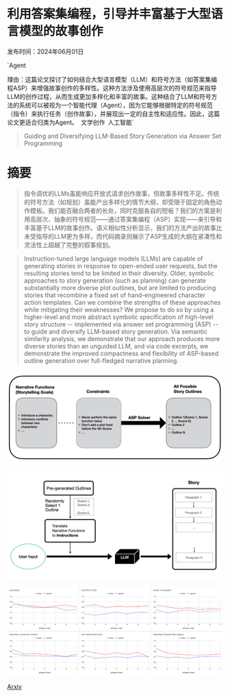 # 利用答案集编程，引导并丰富基于大型语言模型的故事创作

发布时间：2024年06月01日

`Agent

理由：这篇论文探讨了如何结合大型语言模型（LLM）和符号方法（如答案集编程ASP）来增强故事创作的多样性。这种方法涉及使用高层次的符号规范来指导LLM的创作过程，从而生成更加多样化和丰富的故事。这种结合了LLM和符号方法的系统可以被视为一个智能代理（Agent），因为它能够根据特定的符号规范（指令）来执行任务（创作故事），并展现出一定的自主性和适应性。因此，这篇论文更适合归类为Agent。` `文学创作` `人工智能`

> Guiding and Diversifying LLM-Based Story Generation via Answer Set Programming

# 摘要

> 指令调优的LLMs虽能响应开放式请求创作故事，但故事多样性不足。传统的符号方法（如规划）虽能产出多样化的情节大纲，却受限于固定的角色动作模板。我们能否融合两者的长处，同时克服各自的短板？我们的方案是利用高层次、抽象的符号规范——通过答案集编程（ASP）实现——来引导和丰富基于LLM的故事创作。语义相似性分析显示，我们的方法产出的故事比未受指导的LLM更为多样，而代码摘录则展示了ASP生成的大纲在紧凑性和灵活性上超越了完整的叙事规划。

> Instruction-tuned large language models (LLMs) are capable of generating stories in response to open-ended user requests, but the resulting stories tend to be limited in their diversity. Older, symbolic approaches to story generation (such as planning) can generate substantially more diverse plot outlines, but are limited to producing stories that recombine a fixed set of hand-engineered character action templates. Can we combine the strengths of these approaches while mitigating their weaknesses? We propose to do so by using a higher-level and more abstract symbolic specification of high-level story structure -- implemented via answer set programming (ASP) -- to guide and diversify LLM-based story generation. Via semantic similarity analysis, we demonstrate that our approach produces more diverse stories than an unguided LLM, and via code excerpts, we demonstrate the improved compactness and flexibility of ASP-based outline generation over full-fledged narrative planning.

![利用答案集编程，引导并丰富基于大型语言模型的故事创作](../../../paper_images/2406.00554/outlines.jpeg)

![利用答案集编程，引导并丰富基于大型语言模型的故事创作](../../../paper_images/2406.00554/overall.jpeg)

![利用答案集编程，引导并丰富基于大型语言模型的故事创作](../../../paper_images/2406.00554/homogeneity.png)

[Arxiv](https://arxiv.org/abs/2406.00554)